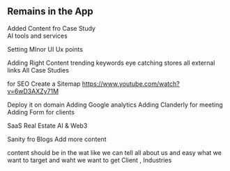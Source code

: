 ## Remains in the App 

Added Content fro Case Study  
AI tools and services 

Setting MInor UI Ux points 

Adding Right Content 
trending keywords 
eye catching stores 
all external links 
All Case Studies 

for SEO 
Create a Sitemap
https://www.youtube.com/watch?v=6wD3AXZy71M

Deploy it on domain 
Adding Google analytics 
Adding Clanderly for meeting 
Adding Form for clients 

SaaS
Real Estate
AI & Web3

Sanity fro Blogs 
Add more content 

content should be in the wat like we can tell all about us and easy what we want to target and waht we want to get Client , Industries 
